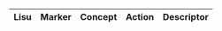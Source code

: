 
<!-- QueryToSerialize: TABLE WITHOUT ID file.link as Lisu, Marker, Concept, Action, Descriptor FROM #word SORT to ASC -->
<!-- SerializedQuery: TABLE WITHOUT ID file.link as Lisu, Marker, Concept, Action, Descriptor FROM #word SORT to ASC -->

| Lisu | Marker | Concept | Action | Descriptor |
| ---- | ------ | ------- | ------ | ---------- |
<!-- SerializedQuery END -->


